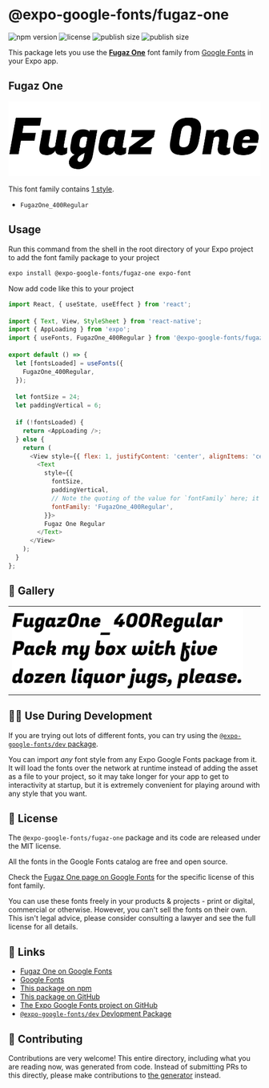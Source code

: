 # @expo-google-fonts/fugaz-one

![npm version](https://flat.badgen.net/npm/v/@expo-google-fonts/fugaz-one)
![license](https://flat.badgen.net/github/license/expo/google-fonts)
![publish size](https://flat.badgen.net/packagephobia/install/@expo-google-fonts/fugaz-one)
![publish size](https://flat.badgen.net/packagephobia/publish/@expo-google-fonts/fugaz-one)

This package lets you use the [**Fugaz One**](https://fonts.google.com/specimen/Fugaz+One) font family from [Google Fonts](https://fonts.google.com/) in your Expo app.

## Fugaz One

![Fugaz One](./font-family.png)

This font family contains [1 style](#-gallery).

- `FugazOne_400Regular`

## Usage

Run this command from the shell in the root directory of your Expo project to add the font family package to your project
```sh
expo install @expo-google-fonts/fugaz-one expo-font
```

Now add code like this to your project
```js
import React, { useState, useEffect } from 'react';

import { Text, View, StyleSheet } from 'react-native';
import { AppLoading } from 'expo';
import { useFonts, FugazOne_400Regular } from '@expo-google-fonts/fugaz-one';

export default () => {
  let [fontsLoaded] = useFonts({
    FugazOne_400Regular,
  });

  let fontSize = 24;
  let paddingVertical = 6;

  if (!fontsLoaded) {
    return <AppLoading />;
  } else {
    return (
      <View style={{ flex: 1, justifyContent: 'center', alignItems: 'center' }}>
        <Text
          style={{
            fontSize,
            paddingVertical,
            // Note the quoting of the value for `fontFamily` here; it expects a string!
            fontFamily: 'FugazOne_400Regular',
          }}>
          Fugaz One Regular
        </Text>
      </View>
    );
  }
};

```

## 🔡 Gallery


||||
|-|-|-|
|![FugazOne_400Regular](./FugazOne_400Regular.ttf.png)||||


## 👩‍💻 Use During Development

If you are trying out lots of different fonts, you can try using the [`@expo-google-fonts/dev` package](https://github.com/expo/google-fonts/tree/master/font-packages/dev#readme).

You can import *any* font style from any Expo Google Fonts package from it. It will load the fonts
over the network at runtime instead of adding the asset as a file to your project, so it may take longer
for your app to get to interactivity at startup, but it is extremely convenient
for playing around with any style that you want.

## 📖 License

The `@expo-google-fonts/fugaz-one` package and its code are released under the MIT license.

All the fonts in the Google Fonts catalog are free and open source.

Check the [Fugaz One page on Google Fonts](https://fonts.google.com/specimen/Fugaz+One) for the specific license of this font family.

You can use these fonts freely in your products & projects - print or digital, commercial or otherwise. However, you can't sell the fonts on their own. This isn't legal advice, please consider consulting a lawyer and see the full license for all details.

## 🔗 Links

- [Fugaz One on Google Fonts](https://fonts.google.com/specimen/Fugaz+One)
- [Google Fonts](https://fonts.google.com/)
- [This package on npm](https://www.npmjs.com/package/@expo-google-fonts/fugaz-one)
- [This package on GitHub](https://github.com/expo/google-fonts/tree/master/font-packages/fugaz-one)
- [The Expo Google Fonts project on GitHub](https://github.com/expo/google-fonts)
- [`@expo-google-fonts/dev` Devlopment Package](https://github.com/expo/google-fonts/tree/master/font-packages/dev)

## 🤝 Contributing

Contributions are very welcome! This entire directory, including what you are reading now, was generated from code. Instead of submitting PRs to this directly, please make contributions to [the generator](https://github.com/expo/google-fonts/tree/master/packages/generator) instead.

